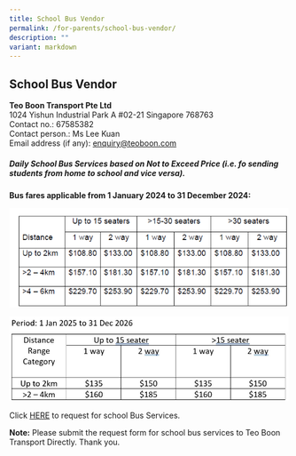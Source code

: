 ```yaml
---
title: School Bus Vendor
permalink: /for-parents/school-bus-vendor/
description: ""
variant: markdown
---
```

## School Bus Vendor

<b>Teo Boon Transport Pte Ltd</b><br>
1024 Yishun Industrial Park A #02-21
Singapore 768763<br>
Contact no.: 67585382<br>
Contact person.: Ms Lee Kuan<br>
Email address (if any): enquiry@teoboon.com

##### Daily School Bus Services based on Not to Exceed Price (i.e. fo sending students from home to school and vice versa).

<b>Bus fares applicable from 1 January 2024 to 31 December 2024:</b>

![](/images/School%20Bus/2024/bus%20fare%202024.png)

![School Bus Rate for 2025 - 2026](/images/SchBus2025.jpg)

Click [HERE](/files/School%20Bus/2025/Request%20for%20School%20Bus%20Service.pdf) to request for school Bus Services.

**Note:** Please submit the request form for school bus services to Teo Boon Transport Directly. Thank you.
